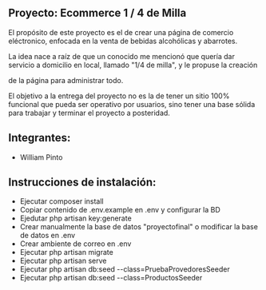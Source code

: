 
## Proyecto: Ecommerce 1 / 4 de Milla

El propósito de este proyecto es el de crear una página de comercio eléctronico, enfocada en la venta de bebidas alcohólicas y abarrotes.

La idea nace a raíz de que un conocido me mencionó que quería dar servicio a domicilio en local, llamado "1/4 de milla", y le propuse la creación 

de la página para administrar todo.

El objetivo a la entrega del proyecto no es la de tener un sitio 100% funcional que pueda ser operativo por usuarios, sino tener una base sólida para trabajar y terminar el proyecto a posteridad.



## Integrantes: 	
- William Pinto


## Instrucciones de instalación:
- Ejecutar composer install
- Copiar contenido de .env.example en .env y configurar la BD
- Ejedutar php artisan key:generate
- Crear manualmente la base de datos "proyectofinal" o modificar la base de datos en .env
- Crear ambiente de correo en .env
- Ejecutar php artisan migrate
- Ejecutar php artisan serve
- Ejecutar php artisan db:seed --class=PruebaProvedoresSeeder
- Ejecutar php artisan db:seed --class=ProductosSeeder 
